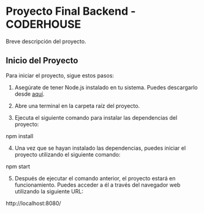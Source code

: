 # Proyecto Final Backend - CODERHOUSE

Breve descripción del proyecto.

## Inicio del Proyecto

Para iniciar el proyecto, sigue estos pasos:

1. Asegúrate de tener Node.js instalado en tu sistema. Puedes descargarlo desde [aquí](https://nodejs.org/).

2. Abre una terminal en la carpeta raíz del proyecto.

3. Ejecuta el siguiente comando para instalar las dependencias del proyecto:

npm install

4. Una vez que se hayan instalado las dependencias, puedes iniciar el proyecto utilizando el siguiente comando:

npm start

5. Después de ejecutar el comando anterior, el proyecto estará en funcionamiento. Puedes acceder a él a través del navegador web utilizando la siguiente URL:

http://localhost:8080/
